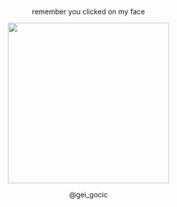 <p align="center">
 remember you clicked on my face
<br>
 <p align="center">
<img wdth="600" height="320" 
 src="https://pbs.twimg.com/media/G3tz6YsWgAAVIrY?format=jpg&name=large">
  <p align="center">
   @gei_gocic
 </p>
